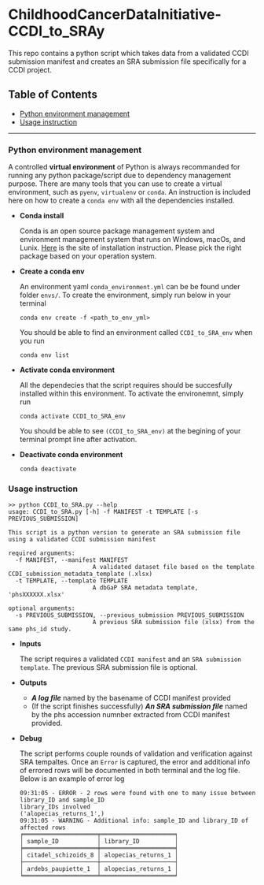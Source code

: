 # ChildhoodCancerDataInitiative-CCDI_to_SRAy

This repo contains a python script which takes data from a validated CCDI submission manifest and creates an SRA submission file specifically for a CCDI project.

## Table of Contents
- [Python environment management](#python-environment-management)
- [Usage instruction](#usage-instruction)

----

### Python environment management
A controlled **virtual environment** of Python is always recommanded for running any python package/script due to dependency management purpose. There are many tools that you can use to create a virtual environment, such as `pyenv`, `virtualenv` or `conda`. An instruction is included here on how to create a `conda env` with all the dependencies installed.

- **Conda install**

    Conda is an open source package management system and environment management system that runs on Windows, macOs, and Lunix. [Here](https://docs.conda.io/projects/miniconda/en/latest/) is the site of installation instruction. Please pick the right package based on your operation system.

- **Create a conda env**

    An environment yaml `conda_environment.yml` can be be found under folder `envs/`. To create the environment, simply run below in your terminal

    ```
    conda env create -f <path_to_env_yml>
    ```
    You should be able to find an environment called `CCDI_to_SRA_env` when you run 

    ```
    conda env list
    ```
- **Activate conda environment**

    All the dependecies that the script requires should be succesfully installed within this environment. To activate the environemnt, simply run

    ```
    conda activate CCDI_to_SRA_env
    ```

    You should be able to see `(CCDI_to_SRA_env)` at the begining of your terminal prompt line after activation.

- **Deactivate conda environment**

    ```
    conda deactivate
    ```

### Usage instruction

```
>> python CCDI_to_SRA.py --help
usage: CCDI_to_SRA.py [-h] -f MANIFEST -t TEMPLATE [-s PREVIOUS_SUBMISSION]

This script is a python version to generate an SRA submission file using a validated CCDI submission manifest

required arguments:
  -f MANIFEST, --manifest MANIFEST
                        A validated dataset file based on the template CCDI_submission_metadata_template (.xlsx)
  -t TEMPLATE, --template TEMPLATE
                        A dbGaP SRA metadata template, 'phsXXXXXX.xlsx'

optional arguments:
  -s PREVIOUS_SUBMISSION, --previous_submission PREVIOUS_SUBMISSION
                        A previous SRA submission file (xlsx) from the same phs_id study.
```

- **Inputs**

    The script requires a validated `CCDI manifest` and an `SRA submission template`. The previous SRA submission file is optional.

- **Outputs**

    - ***A log file*** named by the basename of CCDI manifest provided
    - (If the script finishes successfully) ***An SRA submission file*** named by the phs accession numnber extracted from CCDI manifest provided.

- **Debug**

    The script performs couple rounds of validation and verification against SRA tempaltes. Once an `Error` is captured, the error and additional info of errored rows will be documented in both terminal and the log file. Below is an example of error log

    ```
    09:31:05 - ERROR - 2 rows were found with one to many issue between library_ID and sample_ID
    library_IDs involved
    ('alopecias_returns_1',)
    09:31:05 - WARNING - Additional info: sample_ID and library_ID of affected rows
    ╒═════════════════════╤═════════════════════╕
    │ sample_ID           │ library_ID          │
    ╞═════════════════════╪═════════════════════╡
    │ citadel_schizoids_8 │ alopecias_returns_1 │
    ├─────────────────────┼─────────────────────┤
    │ ardebs_paupiette_1  │ alopecias_returns_1 │
    ╘═════════════════════╧═════════════════════╛
    ```
